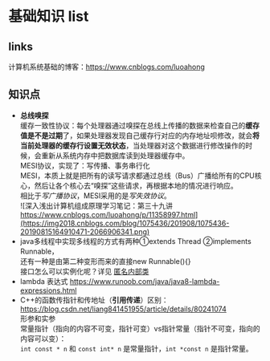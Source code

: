 # 基础知识 list
## links
计算机系统基础的博客：https://www.cnblogs.com/luoahong  

## 知识点
* **总线嗅探**  
缓存一致性协议：每个处理器通过嗅探在总线上传播的数据来检查自己的**缓存值是不是过期**了，如果处理器发现自己缓存行对应的内存地址呗修改，就会**将当前处理器的缓存行设置无效状态**，当处理器对这个数据进行修改操作的时候，会重新从系统内存中把数据库读到处理器缓存中。  
MESI协议，实现了：写传播、事务串行化  
MESI，本质上就是把所有的读写请求都通过总线（Bus）广播给所有的CPU核心，然后让各个核心去“嗅探”这些请求，再根据本地的情况进行响应。  
相比于*写广播协议*，MESI采用的是*写失效协议*。  
![深入浅出计算机组成原理学习笔记：第三十九讲 https://www.cnblogs.com/luoahong/p/11358997.html](https://img2018.cnblogs.com/blog/1075436/201908/1075436-20190815164910471-2066906341.png)  
* java多线程中实现多线程的方式有两种①extends Thread ②implements Runnable，  
还有一种是由第二种变形而来的直接new Runnable(){}  
接口怎么可以实例化呢？详见 [匿名内部类](https://www.cnblogs.com/lanzhi/p/6467266.html)  
* lambda 表达式 https://www.runoob.com/java/java8-lambda-expressions.html  
* C++的函数传指针和传地址（**引用传递**）区别： https://blog.csdn.net/liang841451955/article/details/80241074  
形参和实参  
常量指针（指向的内容不可变，指针可变）vs指针常量（指针不可变，指向的内容可以变）：  
`int const * n` 和 `const int* n` 是常量指针，`int *const n` 是指针常量。